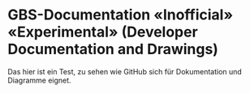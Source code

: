 # GBS-Documentation «Inofficial» «Experimental» (Developer Documentation and Drawings)

Das hier ist ein Test, zu sehen wie GitHub sich für Dokumentation und Diagramme eignet.


